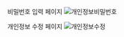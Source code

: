 비밀번호 입력 페이지
![개인정보비밀번호](https://github.com/user-attachments/assets/6840baa6-2dc0-41fe-a05a-418bcc6b2024)

개인정보 수정 페이지
![개인정보수정](https://github.com/user-attachments/assets/b0ff9b76-d6cc-40de-8b72-e5e9fa84c152)
